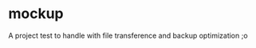 mockup
=====================================

A project test to handle with file transference and backup optimization ;o

